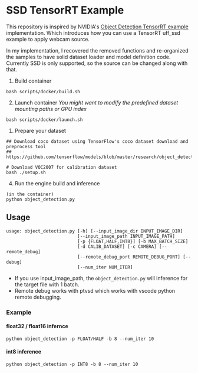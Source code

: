 # SSD TensorRT Example

This repository is inspired by NVIDIA's [Object Detection TensorRT example](https://github.com/NVIDIA/object-detection-tensorrt-example) implementation. Which introduces how you can use a TensorRT uff_ssd example to apply webcam source.

In my implementation, I recovered the removed functions and re-organized the samples to have solid dataset loader and model definition code. Currently SSD is only supported, so the source can be changed along with that.

1. Build container
```
bash scripts/docker/build.sh
```

2. Launch container
*You might want to modify the predefined dataset mounting paths or GPU index*
```
bash scripts/docker/launch.sh
```

1. Prepare your dataset
```
## Download coco dataset using TensorFlow's coco dataset download and preprocess tool 
##    - https://github.com/tensorflow/models/blob/master/research/object_detection/dataset_tools/download_and_preprocess_mscoco.sh

# Download VOC2007 for calibration dataset
bash ./setup.sh
```

4. Run the engine build and inference
```
(in the container)
python object_detection.py
```

## Usage
```
usage: object_detection.py [-h] [--input_image_dir INPUT_IMAGE_DIR]
                           [--input_image_path INPUT_IMAGE_PATH]
                           [-p {FLOAT,HALF,INT8}] [-b MAX_BATCH_SIZE]
                           [-d CALIB_DATASET] [-c CAMERA] [--remote_debug]
                           [--remote_debug_port REMOTE_DEBUG_PORT] [--debug]
                           [--num_iter NUM_ITER]
```

* If you use input_image_path, the ```object_detection.py``` will inference for the target file with 1 batch.
* Remote debug works with ptvsd which works with vscode python remote debugging.

### Example
#### float32 / float16 infernce
```
python object_detection -p FLOAT/HALF -b 8 --num_iter 10
```
#### int8 inference
```
python object_detection -p INT8 -b 8 --num_iter 10
```


